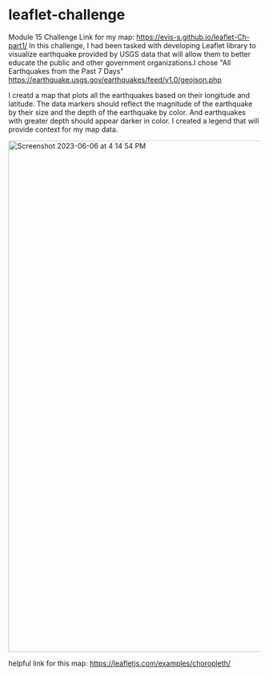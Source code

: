 # leaflet-challenge
Module 15 Challenge
Link for my map: https://evis-s.github.io/leaflet-Ch-part1/
In this challenge, I had  been tasked with developing Leaflet library to visualize earthquake provided by USGS data that will allow them to better educate the public and other government organizations.I chose "All Earthquakes from the Past 7 Days"
https://earthquake.usgs.gov/earthquakes/feed/v1.0/geojson.php

I creatd a map that plots all the earthquakes based on their longitude and latitude. The data markers should reflect the magnitude of the earthquake by their size and the depth of the earthquake by color. And earthquakes with greater depth should appear darker in color.
I created a legend that will provide context for my map data.

<img width="1019" alt="Screenshot 2023-06-06 at 4 14 54 PM" src="https://github.com/Evis-S/leaflet-challenge/assets/125109090/898e1577-eeb5-43a1-8459-59596aab492f">

helpful link for this map: https://leafletjs.com/examples/choropleth/


